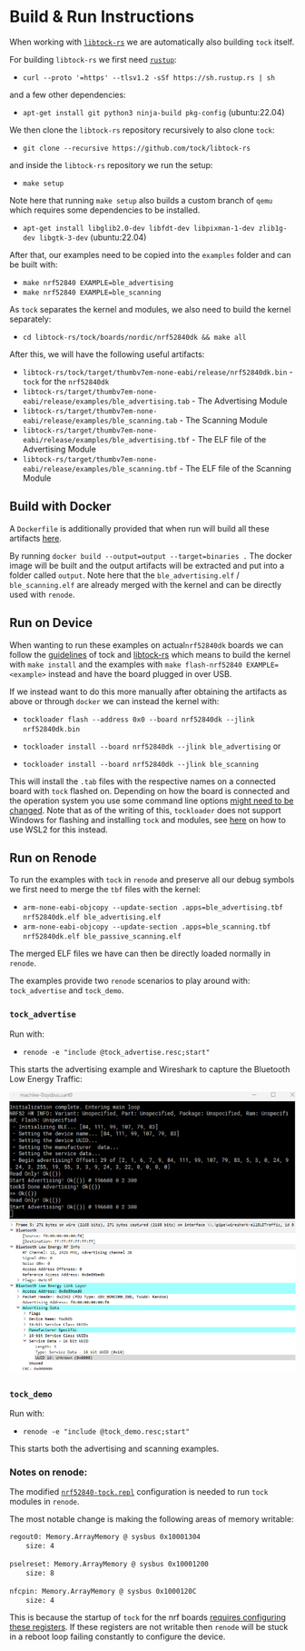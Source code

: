 # Build & Run Instructions

When working with [`libtock-rs`](https://github.com/tock/libtock-rs) we are automatically also building `tock` itself.

For building `libtock-rs` we first need [`rustup`](https://rustup.rs/):

- `curl --proto '=https' --tlsv1.2 -sSf https://sh.rustup.rs | sh`

and a few other dependencies:

- `apt-get install git python3 ninja-build pkg-config` (ubuntu:22.04)

We then clone the `libtock-rs` repository recursively to also clone `tock`:

- `git clone --recursive https://github.com/tock/libtock-rs`
    
and inside the `libtock-rs` repository we run the setup:

- `make setup`

Note here that running `make setup` also builds a custom branch of `qemu` which requires some dependencies to be installed.

- `apt-get install libglib2.0-dev libfdt-dev libpixman-1-dev zlib1g-dev libgtk-3-dev` (ubuntu:22.04)

After that, our examples need to be copied into the `examples` folder and can be built with:

- `make nrf52840 EXAMPLE=ble_advertising`
- `make nrf52840 EXAMPLE=ble_scanning`
    
As `tock` separates the kernel and modules, we also need to build the kernel separately:

- `cd libtock-rs/tock/boards/nordic/nrf52840dk && make all`
    

After this, we will have the following useful artifacts:

- `libtock-rs/tock/target/thumbv7em-none-eabi/release/nrf52840dk.bin` - `tock` for the `nrf52840dk`
- `libtock-rs/target/thumbv7em-none-eabi/release/examples/ble_advertising.tab` - The Advertising Module
- `libtock-rs/target/thumbv7em-none-eabi/release/examples/ble_scanning.tab` - The Scanning Module
- `libtock-rs/target/thumbv7em-none-eabi/release/examples/ble_advertising.tbf` - The ELF file of the Advertising Module
- `libtock-rs/target/thumbv7em-none-eabi/release/examples/ble_scanning.tbf` - The ELF file of the Scanning Module


## Build with Docker

A `Dockerfile` is additionally provided that when run will build all these artifacts [here](https://github.com/Pusty/AreWeIoTYet/tree/main/tock/output).

By running `docker build --output=output --target=binaries .` The docker image will be built and the output artifacts will be extracted and put into a folder called `output`.
Note here that the `ble_advertising.elf` / `ble_scanning.elf` are already merged with the kernel and can be directly used with `renode`.

## Run on Device

When wanting to run these examples on actual`nrf52840dk` boards we can follow the [guidelines](https://github.com/tock/tock/blob/master/doc/Getting_Started.md) of tock and [libtock-rs](https://github.com/tock/libtock-rs) which means to build the kernel with `make install` and the examples with `make flash-nrf52840 EXAMPLE=<example>` instead and have the board plugged in over USB.

If we instead want to do this more manually after obtaining the artifacts as above or through `docker` we can instead the kernel with:

- `tockloader flash --address 0x0 --board nrf52840dk --jlink nrf52840dk.bin`

- `tockloader install --board nrf52840dk --jlink ble_advertising`
or 

- `tockloader install --board nrf52840dk --jlink ble_scanning`

This will install the `.tab` files with the respective names on a connected board with `tock` flashed on.
Depending on how the board is connected and the operation system you use some command line options [might need to be changed](https://github.com/tock/tockloader).
Note that as of the writing of this, `tockloader` does not support Windows for flashing and installing `tock` and modules, see [here](../setup/hardware.html#working-in-wsl2) on how to use WSL2 for this instead.

## Run on Renode

To run the examples with `tock` in `renode` and preserve all our debug symbols we first need to merge the `tbf` files with the kernel:

- `arm-none-eabi-objcopy --update-section .apps=ble_advertising.tbf nrf52840dk.elf ble_advertising.elf`
- `arm-none-eabi-objcopy --update-section .apps=ble_scanning.tbf nrf52840dk.elf ble_passive_scanning.elf`

The merged ELF files we have can then be directly loaded normally in `renode`.

The examples provide two `renode` scenarios to play around with: `tock_advertise` and `tock_demo`.

### `tock_advertise`

Run with:

- `renode -e "include @tock_advertise.resc;start"`

This starts the advertising example and Wireshark to capture the Bluetooth Low Energy Traffic:

![](advertise.png)
![](packet.png)

### `tock_demo`

Run with:

- `renode -e "include @tock_demo.resc;start"`

This starts both the advertising and scanning examples.


### Notes on renode:

The modified [`nrf52840-tock.repl`](https://github.com/Pusty/AreWeIoTYet/blob/main/tock/nrf52840-tock.repl) configuration is needed to run `tock` modules in `renode`.

The most notable change is making the following areas of memory writable:

```
regout0: Memory.ArrayMemory @ sysbus 0x10001304
    size: 4
    
pselreset: Memory.ArrayMemory @ sysbus 0x10001200
    size: 8
    
nfcpin: Memory.ArrayMemory @ sysbus 0x1000120C
    size: 4
```

This is because the startup of `tock` for the nrf boards [requires configuring these registers](https://github.com/tock/tock/blob/master/boards/nordic/nrf52_components/src/startup.rs#L41).
If these registers are not writable then `renode` will be stuck in a reboot loop failing constantly to configure the device.

